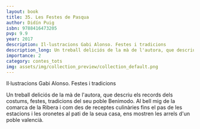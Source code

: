 ```yaml
---
layout: book
title: 35. Les Festes de Pasqua
author: Didín Puig
isbn: 9788416473205
pvp: 9.9
year: 2017
description: Il·lustracions Gabi Alonso. Festes i tradicions
description_long: Un treball deliciós de la mà de l'autora, que descriu els records dels costums, festes, tradicions del seu poble Benimodo. Al bell mig de la comarca de la Ribera i com des de receptes culinàries fins el pas de les estacions i les oronetes al pati de la seua casa, ens mostren les arrels d'un poble valencià.
importance: 2
category: contes_tots
img: assets/img/collection_preview/collection_default.png
---
```


Il·lustracions Gabi Alonso. Festes i tradicions

Un treball deliciós de la mà de l'autora, que descriu els records dels costums, festes, tradicions del seu poble Benimodo. Al bell mig de la comarca de la Ribera i com des de receptes culinàries fins el pas de les estacions i les oronetes al pati de la seua casa, ens mostren les arrels d'un poble valencià.

